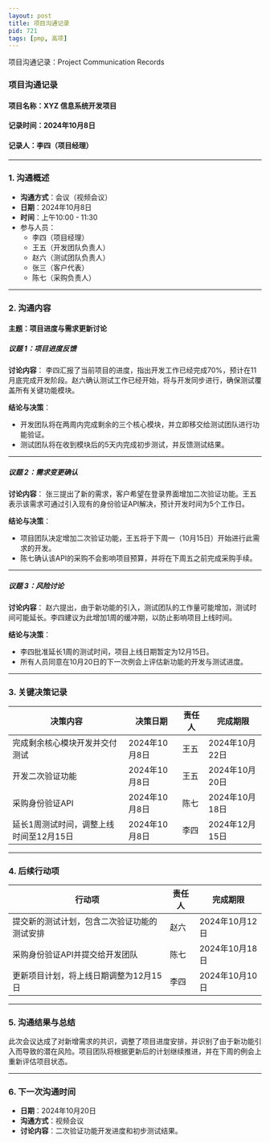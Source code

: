 ```yaml
---
layout: post
title: 项目沟通记录
pid: 721
tags: [pmp, 高项]
---
```


项目沟通记录：Project Communication Records

### **项目沟通记录**

#### **项目名称**：XYZ 信息系统开发项目

#### **记录时间**：2024年10月8日

#### **记录人**：李四（项目经理）

------

### **1. 沟通概述**

- **沟通方式**：会议（视频会议）
- **日期**：2024年10月8日
- **时间**：上午10:00 - 11:30
- 参与人员：
  - 李四（项目经理）
  - 王五（开发团队负责人）
  - 赵六（测试团队负责人）
  - 张三（客户代表）
  - 陈七（采购负责人）

------

### **2. 沟通内容**

#### **主题**：项目进度与需求更新讨论

##### **议题 1**：项目进度反馈

**讨论内容**：
李四汇报了当前项目的进度，指出开发工作已经完成70%，预计在11月底完成开发阶段。赵六确认测试工作已经开始，将与开发同步进行，确保测试覆盖所有关键功能模块。

**结论与决策**：

- 开发团队将在两周内完成剩余的三个核心模块，并立即移交给测试团队进行功能验证。
- 测试团队将在收到模块后的5天内完成初步测试，并反馈测试结果。

------

##### **议题 2**：需求变更确认

**讨论内容**：
张三提出了新的需求，客户希望在登录界面增加二次验证功能。王五表示该需求可通过引入现有的身份验证API解决，预计开发时间为5个工作日。

**结论与决策**：

- 项目团队决定增加二次验证功能，王五将于下周一（10月15日）开始进行此需求的开发。
- 陈七确认该API的采购不会影响项目预算，并将在下周五之前完成采购手续。

------

##### **议题 3**：风险讨论

**讨论内容**：
赵六提出，由于新功能的引入，测试团队的工作量可能增加，测试时间可能延长。李四建议为此增加1周的缓冲期，以防止影响项目上线时间。

**结论与决策**：

- 李四批准延长1周的测试时间，项目上线日期暂定为12月15日。
- 所有人员同意在10月20日的下一次例会上评估新功能的开发与测试进度。

------

### **3. 关键决策记录**

| 决策内容                                | 决策日期      | 责任人 | 完成期限       |
| --------------------------------------- | ------------- | ------ | -------------- |
| 完成剩余核心模块开发并交付测试          | 2024年10月8日 | 王五   | 2024年10月22日 |
| 开发二次验证功能                        | 2024年10月8日 | 王五   | 2024年10月20日 |
| 采购身份验证API                         | 2024年10月8日 | 陈七   | 2024年10月18日 |
| 延长1周测试时间，调整上线时间至12月15日 | 2024年10月8日 | 李四   | 2024年12月15日 |

------

### **4. 后续行动项**

| 行动项                                       | 责任人 | 完成期限       |
| -------------------------------------------- | ------ | -------------- |
| 提交新的测试计划，包含二次验证功能的测试安排 | 赵六   | 2024年10月12日 |
| 采购身份验证API并提交给开发团队              | 陈七   | 2024年10月18日 |
| 更新项目计划，将上线日期调整为12月15日       | 李四   | 2024年10月10日 |

------

### **5. 沟通结果与总结**

此次会议达成了对新增需求的共识，调整了项目进度安排，并识别了由于新功能引入而导致的潜在风险。项目团队将根据更新后的计划继续推进，并在下周的例会上重新评估项目状态。

------

### **6. 下一次沟通时间**

- **日期**：2024年10月20日
- **沟通方式**：视频会议
- **讨论内容**：二次验证功能开发进度和初步测试结果。
